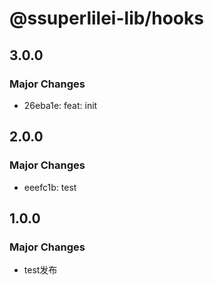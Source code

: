 # @ssuperlilei-lib/hooks

## 3.0.0

### Major Changes

- 26eba1e: feat: init

## 2.0.0

### Major Changes

- eeefc1b: test

## 1.0.0

### Major Changes

- test发布
